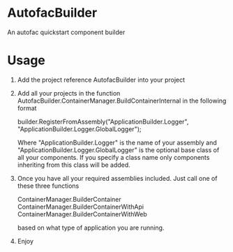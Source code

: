 AutofacBuilder
==============

An autofac quickstart component builder

Usage
=====

1. Add the project reference AutofacBuilder into your project
2. Add all your projects in the function AutofacBuilder.ContainerManager.BuildContainerInternal in the following format

   builder.RegisterFromAssembly("ApplicationBuilder.Logger", "ApplicationBuilder.Logger.GlobalLogger");
   
   Where "ApplicationBuilder.Logger" is the name of your assembly and "ApplicationBuilder.Logger.GlobalLogger" is the optional base class of all your components. If you specify a class name only components inheriting from this class will be added.
  
3. Once you have all your required assemblies included.
   Just call one of these three functions
   
   ContainerManager.BuilderContainer
   ContainerManager.BuilderContainerWithApi
   ContainerManager.BuilderContainerWithWeb
   
   based on what type of application you are running.
   
4. Enjoy